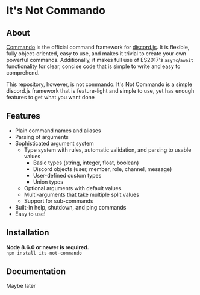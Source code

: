 # It's Not Commando

## About
[Commando](https://github.com/discordjs/Commando) is the official command framework for [discord.js](https://github.com/discordjs/discord.js).
It is flexible, fully object-oriented, easy to use, and makes it trivial to create your own powerful commands.
Additionally, it makes full use of ES2017's `async`/`await` functionality for clear, concise code that is simple to write and easy to comprehend.

This repository, however, is not commando. It's Not Commando is a simple discord.js framework that is feature-light and
simple to use, yet has enough features to get what you want done

## Features
- Plain command names and aliases
- Parsing of arguments
- Sophisticated argument system
	* Type system with rules, automatic validation, and parsing to usable values
		- Basic types (string, integer, float, boolean)
		- Discord objects (user, member, role, channel, message)
		- User-defined custom types
		- Union types
	* Optional arguments with default values
    * Multi-arguments that take multiple split values
    * Support for sub-commands
- Built-in help, shutdown, and ping commands
- Easy to use!

## Installation
**Node 8.6.0 or newer is required.**  
`npm install its-not-commando`

## Documentation
Maybe later